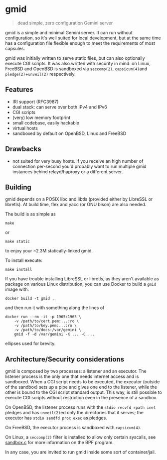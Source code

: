 # gmid

> dead simple, zero configuration Gemini server

gmid is a simple and minimal Gemini server.  It can run without
configuration, so it's well suited for local development, but at the
same time has a configuration file flexible enough to meet the
requirements of most capsules.

gmid was initially written to serve static files, but can also
optionally execute CGI scripts.  It was also written with security in
mind: on Linux, FreeBSD and OpenBSD is sandboxed via `seccomp(2)`,
`capsicum(4)`and `pledge(2)`+`unveil(2)` respectively.


## Features

 - IRI support (RFC3987)
 - dual stack: can serve over both IPv4 and IPv6
 - CGI scripts
 - (very) low memory footprint
 - small codebase, easily hackable
 - virtual hosts
 - sandboxed by default on OpenBSD, Linux and FreeBSD


## Drawbacks

 - not suited for very busy hosts.  If you receive an high number of
   connection per-second you'd probably want to run multiple gmid
   instances behind relayd/haproxy or a different server.

## Building

gmid depends on a POSIX libc and libtls (provided either by LibreSSL
or libretls).  At build time, flex and yacc (or GNU bison) are also
needed.

The build is as simple as

    make

or

    make static

to enjoy your ~2.3M statically-linked gmid.

To install execute:

    make install

If you have trouble installing LibreSSL or libretls, as they aren't
available as package on various Linux distribution, you can use Docker
to build a `gmid` image with:

    docker build -t gmid .

and then run it with something along the lines of

    docker run --rm -it -p 1965:1965 \
        -v /path/to/cert.pem:...:ro \
        -v /path/to/key.pem:...:ro \
        -v /path/to/docs:/var/gemini \
        gmid -f -d /var/gemini -K ... -C ...

ellipses used for brevity.


## Architecture/Security considerations

gmid is composed by two processes: a listener and an executor.  The
listener process is the only one that needs internet access and is
sandboxed.  When a CGI script needs to be executed, the executor
(outside of the sandbox) sets up a pipe and gives one end to the
listener, while the other is bound to the CGI script standard output.
This way, is still possible to execute CGI scripts without restriction
even in the presence of a sandbox.

On OpenBSD, the listener process runs with the `stdio recvfd rpath
inet` pledges and has `unveil(2)`ed only the directories that it
serves; the executor has `stdio sendfd proc exec` as pledges.

On FreeBSD, the executor process is sandboxed with `capsicum(4)`.

On Linux, a `seccomp(2)` filter is installed to allow only certain
syscalls, see [sandbox.c](sandbox.c) for more information on the BPF
program.

In any case, you are invited to run gmid inside some sort of
container/jail.
